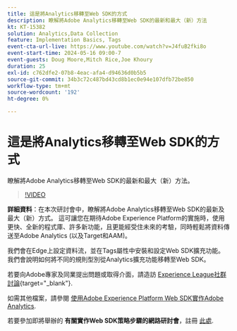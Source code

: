 ```yaml
---
title: 這是將Analytics移轉至Web SDK的方式
description: 瞭解將Adobe Analytics移轉至Web SDK的最新和最大（新）方法
kt: KT-15382
solution: Analytics,Data Collection
feature: Implementation Basics, Tags
event-cta-url-live: https://www.youtube.com/watch?v=J4fuB2fki8o
event-start-time: 2024-05-16 09:00-7
event-guests: Doug Moore,Mitch Rice,Joe Khoury
duration: 25
exl-id: c762dfe2-07b8-4eac-afa4-d94636d0b5b5
source-git-commit: 34b3c72c487bd43cd8b1ec0e94e107dfb72be850
workflow-type: tm+mt
source-wordcount: '192'
ht-degree: 0%

---
```


# 這是將Analytics移轉至Web SDK的方式

瞭解將Adobe Analytics移轉至Web SDK的最新和最大（新）方法。

>[!VIDEO](https://video.tv.adobe.com/v/3428791/?quality=12&learn=on)

**詳細資料**：在本次研討會中，瞭解將Adobe Analytics移轉至Web SDK的最新及最大（新）方式。 這可讓您在期待Adobe Experience Platform的實施時，使用更快、全新的程式庫、許多新功能，且更能經受住未來的考驗，同時輕鬆將資料傳送至Adobe Analytics (以及Target和AAM)。

我們會在Edge上設定資料流，並在Tags屬性中安裝和設定Web SDK擴充功能。 我們會說明如何將不同的規則型別從Analytics擴充功能移轉至Web SDK。

若要向Adobe專家及同業提出問題或取得介面，請造訪 [Experience League社群討論](https://experienceleaguecommunities.adobe.com/t5/adobe-experience-platform-data/experience-league-live-post-session-discussion-this-is-the-way/m-p/673538){target="_blank"}.

如需其他檔案，請參閱 [使用Adobe Experience Platform Web SDK實作Adobe Analytics](https://experienceleague.adobe.com/en/docs/analytics/implementation/aep-edge/web-sdk/overview).

若要參加即將舉辦的 **有關實作Web SDK策略步驟的網路研討會**，註冊 [此處](https://engage.adobe.com/step_by_step_guide_implement.html).
